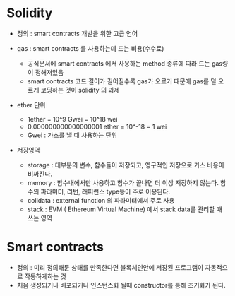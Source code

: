 # Solidity

- 정의 : smart contracts 개발을 위한 고급 언어

- gas : smart contracts 를 사용하는데 드는 비용(수수료)

  - 공식문서에 smart contracts 에서 사용하는 method 종류에 따라 드는 gas량이 정해져있음
  - smart contracts 코드 길이가 길어질수록 gas가 오르기 때문에 gas를 덜 오르게 코딩하는 것이 solidity 의 과제

- ether 단위

  - 1ether = 10^9 Gwei = 10^18 wei
  - 0.000000000000000001 ether = 10^-18 = 1 wei
  - Gwei : 가스를 낼 때 사용하는 단위

- 저장영역
  - storage : 대부분의 변수, 함수들이 저장되고, 영구적인 저장으로 가스 비용이 비싸진다.
  - memory : 함수내에서만 사용하고 함수가 끝나면 더 이상 저장하지 않는다. 함수의 파라미터, 리턴, 래퍼런스 type등이 주로 이용된다.
  - colldata : external function 의 파라미터에서 주로 사용
  - stack : EVM ( Ethereum Virtual Machine) 에서 stack data를 관리할 때 쓰는 영역

# Smart contracts

- 정의 : 미리 정의해둔 상태를 만족한다면 블록체인안에 저장된 프로그램이 자동적으로 작동하게하는 것
- 처음 생성되거나 배포되거나 인스턴스화 될때 constructor를 통해 초기화가 된다.

